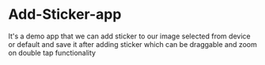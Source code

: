 # Add-Sticker-app
It's a demo app that we can add sticker to our image selected from device or default and save it after adding sticker which can be draggable and zoom on double tap functionality
